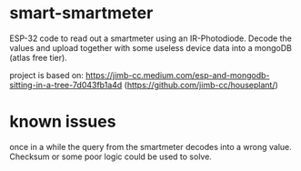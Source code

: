 # smart-smartmeter

ESP-32 code to read out a smartmeter using an IR-Photodiode. Decode the values and upload together with some useless device data into a mongoDB (atlas free tier).

project is based on: https://jimb-cc.medium.com/esp-and-mongodb-sitting-in-a-tree-7d043fb1a4d (https://github.com/jimb-cc/houseplant/)

# known issues
once in a while the query from the smartmeter decodes into a wrong value. Checksum or some poor logic could be used to solve.